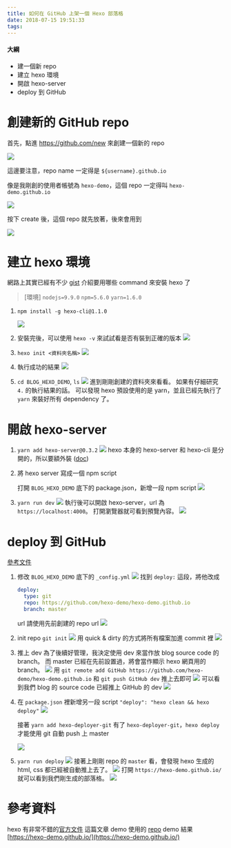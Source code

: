 ```yaml
---
title: 如何在 GitHub 上架一個 Hexo 部落格
date: 2018-07-15 19:51:33
tags:
---
```

#### 大綱
- 建一個新 repo
- 建立 hexo 環境
- 開啟 hexo-server
- deploy 到 GitHub


# 創建新的 GitHub repo
首先，點進 https://github.com/new 來創建一個新的 repo

![](https://i.imgur.com/ciOa1ze.png)

這邊要注意，repo name 一定得是 `${username}.github.io`

像是我剛創的使用者帳號為 `hexo-demo`，這個 repo 一定得叫 `hexo-demo.github.io`

![](https://i.imgur.com/2mEKjYG.png)

按下 create 後，這個 repo 就先放著，後來會用到

![](https://i.imgur.com/J4F9MZ4.png)

# 建立 hexo 環境

網路上其實已經有不少 [gist](https://gist.github.com/btfak/18938572f5df000ebe06fbd1872e4e39) 介紹要用哪些 command 來安裝 hexo 了

> [環境]
> `nodejs=9.9.0`
> `npm=5.6.0`
> `yarn=1.6.0`

1.  `npm install -g hexo-cli@1.1.0`

    ![](https://i.imgur.com/Ld5AuIR.png)

2.	安裝完後，可以使用 `hexo -v` 來試試看是否有裝到正確的版本
		![](https://i.imgur.com/wZznxtf.png)

3.  `hexo init <資料夾名稱>`
    ![](https://i.imgur.com/8ePCyYS.png)

4.  執行成功的結果
    ![](https://i.imgur.com/J1RVFK1.png)

5.  `cd BLOG_HEXO_DEMO`, `ls`
  ![](https://i.imgur.com/6yEpq5l.png)
	進到剛剛創建的資料夾來看看。
	如果有仔細研究 `4.` 的執行結果的話。
	可以發現 hexo 預設使用的是 yarn，並且已經先執行了 `yarn` 來裝好所有 dependency 了。

# 開啟 hexo-server
1.  `yarn add hexo-server@0.3.2`
    ![](https://i.imgur.com/Hwrakia.png)
    hexo 本身的 hexo-server 和 hexo-cli 是分開的，所以要額外裝 ([doc](https://hexo.io/docs/server.html))

2.  將 hexo server 寫成一個 npm script

	 打開 `BLOG_HEXO_DEMO` 底下的 package.json，新增一段 npm script
	 ![](https://i.imgur.com/MbCLgDS.png)

3.  `yarn run dev`
  ![](https://i.imgur.com/tXrCVR5.png)
  執行後可以開啟 hexo-server，url 為 `https://localhost:4000`。
	打開瀏覽器就可看到預覽內容。
	![](https://i.imgur.com/oWtKLoP.jpg)

# deploy 到 GitHub
[參考文件](https://hexo.io/docs/deployment.html)

1.  修改 `BLOG_HEXO_DEMO` 底下的 `_config.yml`
    ![](https://i.imgur.com/xafr7DV.png)
	找到 `deploy:` 這段，將他改成
    ```yml
    deploy:
      type: git
      repo: https://github.com/hexo-demo/hexo-demo.github.io
      branch: master
    ```
    url 請使用先前創建的 repo url
    ![](https://i.imgur.com/2ejvRof.png)

2.  init repo
    `git init`
    ![](https://i.imgur.com/lCnZSEb.png)
    用 quick & dirty 的方式將所有檔案加進 commit 裡
    ![](https://i.imgur.com/HnbFhoH.png)

3.  推上 dev
    為了後續好管理，我決定使用 dev 來當作放 blog source code 的 branch。
    而 master 已經在先前設置過，將會當作顯示 hexo 網頁用的 branch。
    ![](https://i.imgur.com/8etnI7X.png)
    用 `git remote add GitHub https://github.com/hexo-demo/hexo-demo.github.io`
    和 `git push GitHub dev` 推上去即可
    ![](https://i.imgur.com/JDvWqc1.png)
    可以看到我們 blog 的 source code 已經推上 GitHub 的 dev
    ![](https://i.imgur.com/fMiv9SR.png)

4.  在 `package.json` 裡新增另一段 script
    `"deploy": "hexo clean && hexo deploy"`
    ![](https://i.imgur.com/4OlaqKE.png)

    接著 `yarn add hexo-deployer-git`
    有了 `hexo-deployer-git`，`hexo deploy` 才能使用 git 自動 push 上 master

    ![](https://i.imgur.com/jWzv8jf.png)

5.  `yarn run deploy`
    ![](https://i.imgur.com/yFXnttk.png)
    接著上剛剛 repo 的 `master` 看，會發現 hexo 生成的 html, css 都已經被自動推上去了。
    ![](https://i.imgur.com/yYMxuHQ.png)
    打開 `https://hexo-demo.github.io/`
    就可以看到我們剛生成的部落格。
    ![](https://i.imgur.com/eLyWjte.jpg)

# 參考資料

hexo 有非常不錯的[官方文件](https://hexo.io/docs/setup.html)
這篇文章 demo 使用的 [repo](https://github.com/hexo-demo/hexo-demo.github.io)
demo 結果 [https://hexo-demo.github.io/](https://hexo-demo.github.io/)
